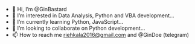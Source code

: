 - 👋 Hi, I’m @GinBastard
- 👀 I’m interested in Data Analysis, Python and VBA development...
- 🌱 I’m currently learning Python, JavaScript...
- 💞️ I’m looking to collaborate on Python development...
- 📫 How to reach me riehkala2016@gmail.com and @GinDoe (telegram)

<!---
GinBastard/GinBastard is a ✨ special ✨ repository because its `README.md` (this file) appears on your GitHub profile.
You can click the Preview link to take a look at your changes.
--->
